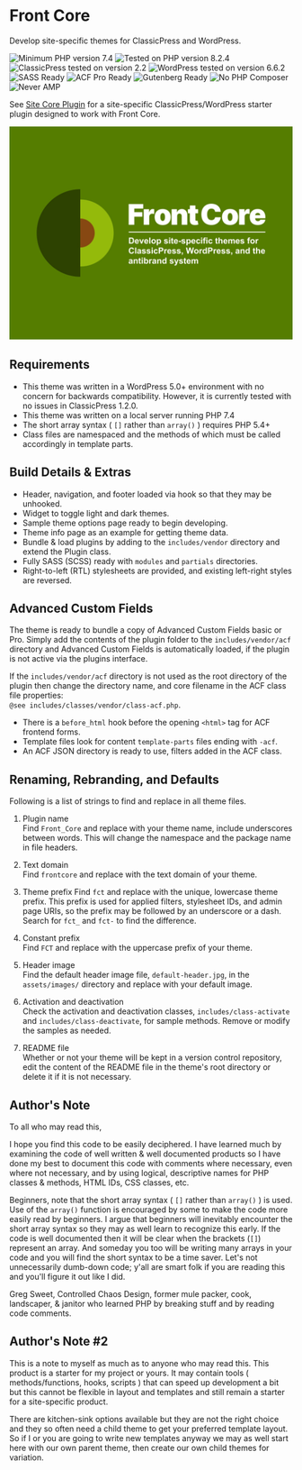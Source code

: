 # Front Core

Develop site-specific themes for ClassicPress and WordPress.

![Minimum PHP version 7.4](https://img.shields.io/badge/PHP_minimum-7.4-8892bf.svg?style=flat-square)
![Tested on PHP version 8.2.4](https://img.shields.io/badge/PHP_tested-8.2.4-8892bf.svg?style=flat-square)
![ClassicPress tested on version 2.2](https://img.shields.io/badge/ClassicPress_tested-2.2-03768e.svg?style=flat-square)
![WordPress tested on version 6.6.2](https://img.shields.io/badge/WordPress_tested-6.6.2-2271b1.svg?style=flat-square)
![SASS Ready](https://img.shields.io/badge/SASS-ready-bf4080.svg?style=flat-square)
![ACF Pro Ready](https://img.shields.io/badge/ACF-ready-00d3ae.svg?style=flat-square)
![Gutenberg Ready](https://img.shields.io/badge/Gutenberg-ready-00a0d2.svg?style=flat-square)
![No PHP Composer](https://img.shields.io/badge/Composer-nope-f49a36.svg?style=flat-square)
![Never AMP](https://img.shields.io/badge/AMP-Hell%20no!-005af0.svg?style=flat-square)

See [Site Core Plugin](https://github.com/ControlledChaos/sitecore) for a site-specific ClassicPress/WordPress starter plugin designed to work with Front Core.

![Front Core Screenshot](https://raw.githubusercontent.com/ControlledChaos/frontcore/master/screenshot.jpg)

## Requirements

* This theme was written in a WordPress 5.0+ environment with no concern for backwards compatibility. However, it is currently tested with no issues in ClassicPress 1.2.0.
* This theme was written on a local server running PHP 7.4
* The short array syntax ( `[]` rather than `array()` ) requires PHP 5.4+
* Class files are namespaced and the methods of which must be called accordingly in template parts.

## Build Details & Extras

* Header, navigation, and footer loaded via hook so that they may be unhooked.
* Widget to toggle light and dark themes.
* Sample theme options page ready to begin developing.
* Theme info page as an example for getting theme data.
* Bundle & load plugins by adding to the `includes/vendor` directory and extend the Plugin class.
* Fully SASS (SCSS) ready with `modules` and `partials` directories.
* Right-to-left (RTL) stylesheets are provided, and existing left-right styles are reversed.

## Advanced Custom Fields

The theme is ready to bundle a copy of Advanced Custom Fields basic or Pro. Simply add the contents of the plugin folder to the `includes/vendor/acf` directory and Advanced Custom Fields is automatically loaded, if the plugin is not active via the plugins interface.

If the `includes/vendor/acf` directory is not used as the root directory of the plugin then change the directory name, and core filename in the ACF class file properties:  
`@see includes/classes/vendor/class-acf.php`.

* There is a `before_html` hook before the opening `<html>` tag for ACF frontend forms.
* Template files look for content `template-parts` files ending with `-acf`.
* An ACF JSON directory is ready to use, filters added in the ACF class.

## Renaming, Rebranding, and Defaults

Following is a list of strings to find and replace in all theme files.

1. Plugin name  
   Find `Front_Core` and replace with your theme name, include underscores between words. This will change the namespace and the package name in file headers.

2. Text domain  
   Find `frontcore` and replace with the text domain of your theme.

3. Theme prefix
   Find `fct` and replace with the unique, lowercase theme prefix. This prefix is used for applied filters, stylesheet IDs, and admin page URIs, so the prefix may be followed by an underscore or a dash. Search for `fct_` and `fct-` to find the difference.

4. Constant prefix  
   Find `FCT` and replace with the uppercase prefix of your theme.

5. Header image  
   Find the default header image file, `default-header.jpg`, in the `assets/images/` directory and replace with your default image.

6. Activation and deactivation  
   Check the activation and deactivation classes, `includes/class-activate` and `includes/class-deactivate`, for sample methods. Remove or modify the samples as needed.

7. README file  
   Whether or not your theme will be kept in a version control repository, edit the content of the README file in the theme's root directory or delete it if it is not necessary.

## Author's Note

To all who may read this,

I hope you find this code to be easily deciphered. I have
learned much by examining the code of well written & well
documented products so I have done my best to document this
code with comments where necessary, even where not necessary,
and by using logical, descriptive names for PHP classes &
methods, HTML IDs, CSS classes, etc.

Beginners, note that the short array syntax ( `[]` rather than
`array()` ) is used. Use of the `array()` function is encouraged
by some to make the code more easily read by beginners. I argue
that beginners will inevitably encounter the short array syntax
so they may as well learn to recognize this early. If the code
is well documented then it will be clear when the brackets (`[]`)
represent an array. And someday you too will be writing many
arrays in your code and you will find the short syntax to be
a time saver. Let's not unnecessarily dumb-down code; y'all
are smart folk if you are reading this and you'll figure it out
like I did.

Greg Sweet, Controlled Chaos Design, former mule packer, cook,
landscaper, & janitor who learned PHP by breaking stuff and by
reading code comments.

## Author's Note #2

This is a note to myself as much as to anyone who may read this.
This product is a starter for my project or yours. It may contain
tools ( methods/functions, hooks, scripts ) that can speed up
development a bit but this cannot be flexible in layout and
templates and still remain a starter for a site-specific product.

There are kitchen-sink options available but they are not the
right choice and they so often need a child theme to get your
preferred template layout. So if I or you are going to write
new templates anyway we may as well start here with our own
parent theme, then create our own child themes for variation.
